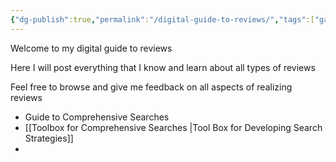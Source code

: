 ```yaml
---
{"dg-publish":true,"permalink":"/digital-guide-to-reviews/","tags":["gardenEntry"]}
---
```


Welcome to my digital guide to reviews

Here I will post everything that I know and learn about all types of reviews

Feel free to browse and give me feedback on all aspects of realizing reviews

- Guide to Comprehensive Searches
- [[Toolbox for Comprehensive Searches \|Tool Box for Developing Search Strategies]]
- 